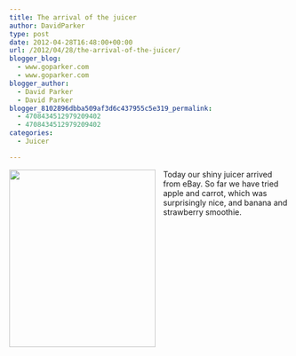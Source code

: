 ```yaml
---
title: The arrival of the juicer
author: DavidParker
type: post
date: 2012-04-28T16:48:00+00:00
url: /2012/04/28/the-arrival-of-the-juicer/
blogger_blog:
  - www.goparker.com
  - www.goparker.com
blogger_author:
  - David Parker
  - David Parker
blogger_8102896dbba509af3d6c437955c5e319_permalink:
  - 4708434512979209402
  - 4708434512979209402
categories:
  - Juicer

---
```

<div class="separator" style="clear:both;text-align:center;">
  <a href="http://192.168.0.5/wordpress/wp-content/uploads/2014/11/0d3d4-juicer.png" style="clear:left;float:left;margin-bottom:1em;margin-right:1em;"><img border="0" height="320" src="http://192.168.0.5/wordpress/wp-content/uploads/2014/11/0d3d4-juicer.png?w=247" width="263" /></a>
</div>

Today our shiny juicer arrived from eBay. So far we have tried apple and carrot, which was surprisingly nice, and banana and strawberry smoothie.